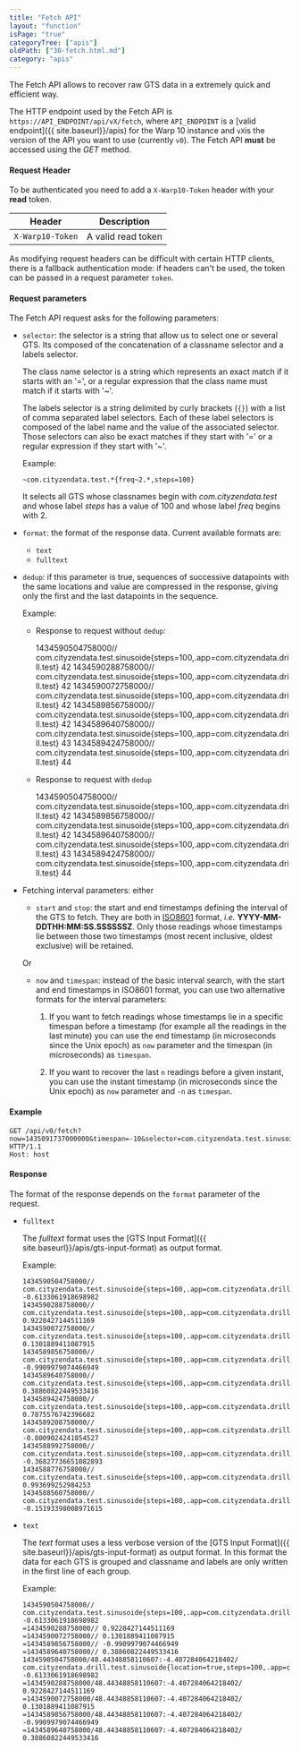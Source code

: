 ```yaml
---
title: "Fetch API"
layout: "function"
isPage: "true"
categoryTree: ["apis"]
oldPath: ["30-fetch.html.md"]
category: "apis"
---
```



The Fetch API allows to recover raw GTS data in a extremely quick and efficient way.


The HTTP endpoint used by the Fetch API is `https://API_ENDPOINT/api/vX/fetch`, where `API_ENDPOINT` is a
[valid  endpoint]({{ site.baseurl}}/apis) for the Warp 10 instance and `vX`is the version of the API you want to use (currently `v0`).
The Fetch API **must** be accessed using the *GET* method.


#### Request Header ####


To be authenticated you need to add a `X-Warp10-Token` header with your **read** token.

<div class="panel panel-default">
<div class="panel-body">
  <table class="table">
    <thead>
      <tr>
        <th>Header</th>
        <th>Description</th>
      </tr>
    </thead>
    <tbody>
      <tr>
        <td><code>X-Warp10-Token</code></td>
        <td>A valid read token</td>
      </tr>
    </tbody>
  </table>
</div>
</div>  

As modifying request headers can be difficult with certain HTTP clients, there is a fallback authentication mode: if headers can't be used, the token can be passed in a request parameter `token`.

#### Request parameters ####

The Fetch API request asks for the following parameters:

* `selector`: the selector is a string that allow us to select one or several GTS. Its composed of the concatenation of a classname selector and a labels selector.

  The class name selector is a string which represents an exact match if it starts with an '=', or a regular expression that the class name must match if it starts with '~'.

  The labels selector is a string delimited by curly brackets (`{}`) with a list of comma separated label selectors. Each of these label selectors is composed of the label name and the value of the associated selector. Those selectors can also be exact matches if they start with '=' or a regular expression if they start with '~'.

  Example:

  `~com.cityzendata.test.*{freq~2.*,steps=100}`

  It selects all GTS whose classnames begin with *com.cityzendata.test* and whose label *steps* has a value of 100 and whose label *freq* begins with 2.

* `format`: the format of the response data. Current available formats are:

  * `text`
  * `fulltext`

* `dedup`: if this parameter is true, sequences of successive datapoints with the same locations and value are compressed in the response, giving only the first and the last datapoints in the sequence.

  Example:

  * Response to request without `dedup`:

      1434590504758000// com.cityzendata.test.sinusoide{steps=100,.app=com.cityzendata.drill.test} 42
      1434590288758000// com.cityzendata.test.sinusoide{steps=100,.app=com.cityzendata.drill.test} 42
      1434590072758000// com.cityzendata.test.sinusoide{steps=100,.app=com.cityzendata.drill.test} 42
      1434589856758000// com.cityzendata.test.sinusoide{steps=100,.app=com.cityzendata.drill.test} 42
      1434589640758000// com.cityzendata.test.sinusoide{steps=100,.app=com.cityzendata.drill.test} 43
      1434589424758000// com.cityzendata.test.sinusoide{steps=100,.app=com.cityzendata.drill.test} 44

  * Response to request with `dedup`

      1434590504758000// com.cityzendata.test.sinusoide{steps=100,.app=com.cityzendata.drill.test} 42
      1434589856758000// com.cityzendata.test.sinusoide{steps=100,.app=com.cityzendata.drill.test} 42
      1434589640758000// com.cityzendata.test.sinusoide{steps=100,.app=com.cityzendata.drill.test} 43
      1434589424758000// com.cityzendata.test.sinusoide{steps=100,.app=com.cityzendata.drill.test} 44


* Fetching interval parameters: either

  * `start` and `stop`: the start and end timestamps defining the interval of the GTS to fetch. They are both in [ISO8601](http://en.wikipedia.org/wiki/ISO_8601) format, *i.e.* **YYYY-MM-DDTHH:MM:SS.SSSSSSZ**. Only those readings whose timestamps lie between those two timestamps (most recent inclusive, oldest exclusive) will be retained.  

  Or

  * `now` and `timespan`: instead of the basic interval search, with the start and end timestamps in ISO8601 format, you can use two alternative formats for the interval parameters:

    1. If you want to fetch readings whose timestamps lie in a specific timespan before a timestamp (for example all the readings in the last minute) you can use the end timestamp (in microseconds since the Unix epoch) as `now` parameter and the timespan (in microseconds) as `timespan`.

    1. If you want to recover the last `n` readings before a given instant, you can use the instant timestamp (in microseconds since the Unix epoch) as `now` parameter and `-n` as `timespan`.


#### Example ####

    GET /api/v0/fetch?now=1435091737000000&timespan=-10&selector=com.cityzendata.test.sinusoide{steps=100} HTTP/1.1
    Host: host

#### Response ####

The format of the response depends on the `format` parameter of the request.

* `fulltext`

  The *fulltext* format uses the [GTS Input Format]({{ site.baseurl}}/apis/gts-input-format) as output format.

  Example:

      1434590504758000// com.cityzendata.test.sinusoide{steps=100,.app=com.cityzendata.drill.test} -0.6133061918698982
      1434590288758000// com.cityzendata.test.sinusoide{steps=100,.app=com.cityzendata.drill.test} 0.9228427144511169
      1434590072758000// com.cityzendata.test.sinusoide{steps=100,.app=com.cityzendata.drill.test} 0.1301889411087915
      1434589856758000// com.cityzendata.test.sinusoide{steps=100,.app=com.cityzendata.drill.test} -0.9909979074466949
      1434589640758000// com.cityzendata.test.sinusoide{steps=100,.app=com.cityzendata.drill.test} 0.38860822449533416
      1434589424758000// com.cityzendata.test.sinusoide{steps=100,.app=com.cityzendata.drill.test} 0.7875576742396682
      1434589208758000// com.cityzendata.test.sinusoide{steps=100,.app=com.cityzendata.drill.test} -0.8009024241854527
      1434588992758000// com.cityzendata.test.sinusoide{steps=100,.app=com.cityzendata.drill.test} -0.36827736651082893
      1434588776758000// com.cityzendata.test.sinusoide{steps=100,.app=com.cityzendata.drill.test} 0.993699252984253
      1434588560758000// com.cityzendata.test.sinusoide{steps=100,.app=com.cityzendata.drill.test} -0.15193398008971615

* `text`

  The *text* format uses a less verbose version of the  [GTS Input Format]({{ site.baseurl}}/apis/gts-input-format) as output format.
  In this format the data for each GTS is grouped and classname and labels are only written in the first line of each group.

  Example:

      1434590504758000// com.cityzendata.test.sinusoide{steps=100,.app=com.cityzendata.drill.test} -0.6133061918698982
      =1434590288758000// 0.9228427144511169
      =1434590072758000// 0.1301889411087915
      =1434589856758000// -0.9909979074466949
      =1434589640758000// 0.38860822449533416
      1434590504758000/48.44348858110607:-4.407284064218402/ com.cityzendata.drill.test.sinusoide{location=true,steps=100,.app=com.cityzendata.drill.test} -0.6133061918698982
      =1434590288758000/48.44348858110607:-4.407284064218402/ 0.9228427144511169
      =1434590072758000/48.44348858110607:-4.407284064218402/ 0.1301889411087915
      =1434589856758000/48.44348858110607:-4.407284064218402/ -0.9909979074466949
      =1434589640758000/48.44348858110607:-4.407284064218402/ 0.38860822449533416

